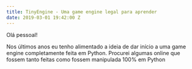 ```yaml
---
title: TinyEngine - Uma game engine legal para aprender
date: 2019-03-01 19:42:00 Z
---
```


Olá pessoal!

Nos últimos anos eu tenho alimentado a ideia de dar início a uma game engine completamente feita em Python. Procurei algumas online que fossem tanto feitas como fossem manipulada 100% em Python